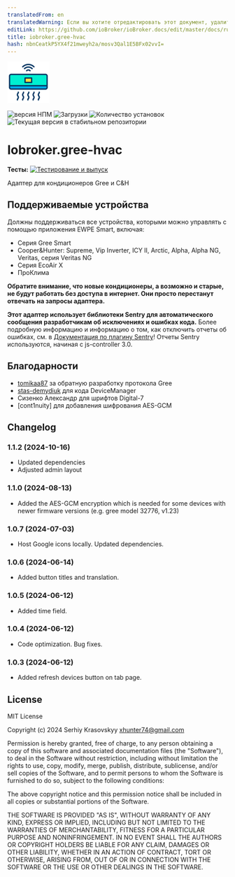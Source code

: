 ```yaml
---
translatedFrom: en
translatedWarning: Если вы хотите отредактировать этот документ, удалите поле «translationFrom», в противном случае этот документ будет снова автоматически переведен
editLink: https://github.com/ioBroker/ioBroker.docs/edit/master/docs/ru/adapterref/iobroker.gree-hvac/README.md
title: iobroker.gree-hvac
hash: nbnCeatkP5YX4f21mweyh2a/mosv3Qal1E5BFx02vvI=
---
```

![Логотип](../../../en/adapterref/iobroker.gree-hvac/admin/air-conditioner.png)

![версия НПМ](https://img.shields.io/npm/v/iobroker.gree-hvac.svg)
![Загрузки](https://img.shields.io/npm/dm/iobroker.gree-hvac.svg)
![Количество установок](https://iobroker.live/badges/template-installed.svg)
![Текущая версия в стабильном репозитории](https://iobroker.live/badges/gree-hvac-stable.svg)

# Iobroker.gree-hvac
**Тесты:** [![Тестирование и выпуск](https://github.com/xhunter74/ioBroker.gree-hvac/actions/workflows/test-and-release.yml/badge.svg)](https://github.com/xhunter74/ioBroker.gree-hvac/actions/workflows/test-and-release.yml)

Адаптер для кондиционеров Gree и C&H

## Поддерживаемые устройства
Должны поддерживаться все устройства, которыми можно управлять с помощью приложения EWPE Smart, включая:

- Серия Gree Smart
- Cooper&Hunter: Supreme, Vip Inverter, ICY II, Arctic, Alpha, Alpha NG, Veritas, серия Veritas NG
- Серия EcoAir X
- ПроКлима

**Обратите внимание, что новые кондиционеры, а возможно и старые, не будут работать без доступа в интернет. Они просто перестанут отвечать на запросы адаптера.**

**Этот адаптер использует библиотеки Sentry для автоматического сообщения разработчикам об исключениях и ошибках кода.** Более подробную информацию и информацию о том, как отключить отчеты об ошибках, см. в [Документация по плагину Sentry](https://github.com/ioBroker/plugin-sentry#plugin-sentry)! Отчеты Sentry используются, начиная с js-controller 3.0.

## Благодарности
- [tomikaa87](https://github.com/tomikaa87) за обратную разработку протокола Gree
- [stas-demydiuk](https://github.com/stas-demydiuk) для кода DeviceManager
- Сизенко Александр для шрифтов Digital-7
- [cont1nuity] для добавления шифрования AES-GCM

## Changelog
### 1.1.2 (2024-10-16)
 - Updated dependencies
 - Adjusted admin layout
### 1.1.0 (2024-08-13)
 - Added the AES-GCM encryption which is needed for some devices with newer firmware versions (e.g. gree model 32776, v1.23)
### 1.0.7 (2024-07-03)
 - Host Google icons locally. Updated dependencies.
### 1.0.6 (2024-06-14)
 - Added button titles and translation.
### 1.0.5 (2024-06-12)
 - Added time field.
### 1.0.4 (2024-06-12)
 - Code optimization. Bug fixes.
### 1.0.3 (2024-06-12)
 - Added refresh devices button on tab page.

## License
MIT License

Copyright (c) 2024 Serhiy Krasovskyy xhunter74@gmail.com

Permission is hereby granted, free of charge, to any person obtaining a copy
of this software and associated documentation files (the "Software"), to deal
in the Software without restriction, including without limitation the rights
to use, copy, modify, merge, publish, distribute, sublicense, and/or sell
copies of the Software, and to permit persons to whom the Software is
furnished to do so, subject to the following conditions:

The above copyright notice and this permission notice shall be included in all
copies or substantial portions of the Software.

THE SOFTWARE IS PROVIDED "AS IS", WITHOUT WARRANTY OF ANY KIND, EXPRESS OR
IMPLIED, INCLUDING BUT NOT LIMITED TO THE WARRANTIES OF MERCHANTABILITY,
FITNESS FOR A PARTICULAR PURPOSE AND NONINFRINGEMENT. IN NO EVENT SHALL THE
AUTHORS OR COPYRIGHT HOLDERS BE LIABLE FOR ANY CLAIM, DAMAGES OR OTHER
LIABILITY, WHETHER IN AN ACTION OF CONTRACT, TORT OR OTHERWISE, ARISING FROM,
OUT OF OR IN CONNECTION WITH THE SOFTWARE OR THE USE OR OTHER DEALINGS IN THE
SOFTWARE.